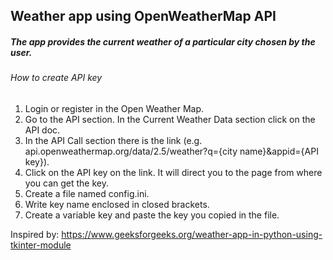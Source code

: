 ## Weather app using OpenWeatherMap API

##### The app provides the current weather of a particular city chosen by the user.

###### How to create API key

1. Login or register in the Open Weather Map.
2. Go to the API section. In the Current Weather Data section click on the API doc.
3. In the API Call section there is the link (e.g. api.openweathermap.org/data/2.5/weather?q={city name}&appid={API key}).
4. Click on the API key on the link. It will direct you to the page from where you can get the key.
5. Create a file named config.ini.
6. Write key name enclosed in closed brackets.
7. Create a variable key and paste the key you copied in the file.

Inspired by: https://www.geeksforgeeks.org/weather-app-in-python-using-tkinter-module
